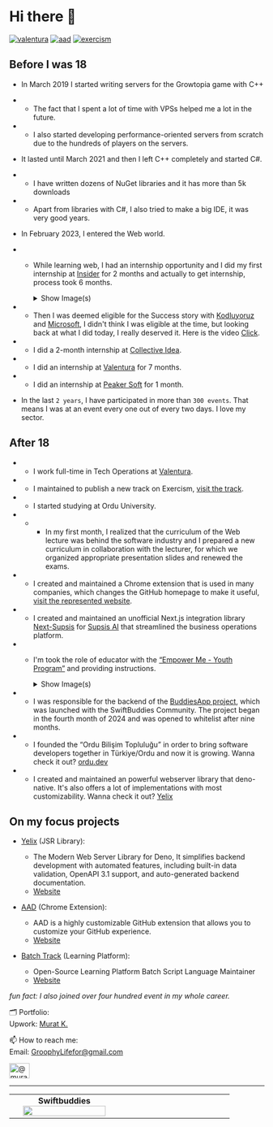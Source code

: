 # Hi there 👋

[![valentura](https://github.com/user-attachments/assets/808e7442-08f8-4da2-a217-fa245ecb005a)](https://valentura.com/)
[![aad](https://github.com/user-attachments/assets/0c7d941b-7060-427c-b5d0-a95409bfa96f)](https://chromewebstore.google.com/detail/aad-highly-customizable-g/mgcjpifcmjkabdlpgbiahcdhknjjdmff)
[![exercism](https://github.com/user-attachments/assets/e58c8f39-7283-4278-a26e-7e0a8fc5c282)](https://exercism.org/tracks/batch)

## Before I was 18

- In March 2019 I started writing servers for the Growtopia game with C++
- - The fact that I spent a lot of time with VPSs helped me a lot in the future.
- - I also started developing performance-oriented servers from scratch due to the hundreds of players on the servers.
- It lasted until March 2021 and then I left C++ completely and started C#.
- - I have written dozens of NuGet libraries and it has more than 5k downloads
- - Apart from libraries with C#, I also tried to make a big IDE, it was very good years.
- In February 2023, I entered the Web world.
- - While learning web, I had an internship opportunity and I did my first internship at [Insider](https://useinsider.com/) for 2 months and actually to get internship, process took 6 months.
    <details>
      <summary>Show Image(s)</summary>

      ![0_6IvMgMgAaRghgaG5](https://github.com/user-attachments/assets/c2539af4-13f4-46e8-9dc2-1fc1921ebc8e)
      ![0_6GiVrBlQDR-n9fAs](https://github.com/user-attachments/assets/b01a5186-fa66-4199-9ebf-9e56931368f9)



    </details>
- - Then I was deemed eligible for the Success story with [Kodluyoruz](https://www.kodluyoruz.org/en) and [Microsoft](https://microsoft.com/), I didn't think I was eligible at the time, but looking back at what I did today, I really deserved it. Here is the video [Click](https://www.youtube.com/watch?v=SiRbxzKw-hY&t=1s).
- - I did a 2-month internship at [Collective Idea](https://www.collectiveidea.net/).
- - I did an internship at [Valentura](https://valentura.com/) for 7 months.
- - I did an internship at [Peaker Soft](https://peakersoft.net/) for 1 month.

- In the last `2 years`, I have participated in more than `300 events`. That means I was at an event every one out of every two days. I love my sector.

## After 18

- - I work full-time in Tech Operations at [Valentura](https://valentura.com/).
- - I maintained to publish a new track on Exercism, [visit the track](https://exercism.org/tracks/batch).
- - I started studying at Ordu University.
- - - In my first month, I realized that the curriculum of the Web lecture was behind the software industry and I prepared a new curriculum in collaboration with the lecturer, for which we organized appropriate presentation slides and renewed the exams.
- - I created and maintained a Chrome extension that is used in many companies, which changes the GitHub homepage to make it useful, [visit the represented website](https://aad-ext.vercel.app/).
- - I created and maintained an unofficial Next.js integration library [Next-Supsis](https://github.com/GroophyLifefor/next-supsis) for [Supsis AI](https://supsis.com/) that streamlined the business operations platform.
- - I'm took the role of educator with the [“Empower Me - Youth Program”](https://habitatdernegi.org/en/entrepreneurship/empower-me-youth-program/) and providing instructions.
    <details>
      <summary>Show Image(s)</summary>

      ![470086807_18474821071000986_7678186982816186846_n](https://github.com/user-attachments/assets/476c8ef3-d4f8-4509-ac6d-1c5455f2d538)

    </details>
- - I was responsible for the backend of the [BuddiesApp project](https://github.com/SwiftBuddiesTR/BuddiesIOS), which was launched with the SwiftBuddies Community. The project began in the fourth month of 2024 and was opened to whitelist after nine months.
- - I founded the “Ordu Bilişim Topluluğu” in order to bring software developers together in Türkiye/Ordu and now it is growing. Wanna check it out? [ordu.dev](https://ordu.dev/)
- - I created and maintained an powerful webserver library that deno-native. It's also offers a lot of implementations with most customizability. Wanna check it out? [Yelix](https://github.com/GroophyLifefor/yelix)

## On my focus projects

- [Yelix](https://github.com/GroophyLifefor/yelix) (JSR Library):
  - The Modern Web Server Library for Deno, It simplifies backend development with automated features, including built-in data validation, OpenAPI 3.1 support, and auto-generated backend documentation.
  - [Website](https://yelix-docs.deno.dev/)

- [AAD](https://github.com/GroophyLifefor/aad) (Chrome Extension):
  - AAD is a highly customizable GitHub extension that allows you to customize your GitHub experience.
  - [Website](https://aad-ext.vercel.app/)
 
- [Batch Track](https://github.com/exercism/batch) (Learning Platform):
  - Open-Source Learning Platform Batch Script Language Maintainer
  - [Website](https://exercism.org/tracks/batch)

_fun fact: I also joined over four hundred event in my whole career._

🗂️ Portfolio: \
Upwork:  [Murat K.](https://www.upwork.com/freelancers/~0188f6ba1afc59d755)


📫 How to reach me: \
Email:   [GroophyLifefor@gmail.com](mailto:GroophyLifefor@gmail.com)

<a href="https://medium.com/@muratkirazkaya" target="blank"><img align="center" src="https://raw.githubusercontent.com/rahuldkjain/github-profile-readme-generator/master/src/images/icons/Social/medium.svg" alt="@muratkirazkaya" height="30" width="40" /></a>

---

<center>
     <table cellpadding="1" width="80%">
       <col width="33%">
       <col width="33%">
       <tr align="center">
       </tr>
       <tr align="center">
           <td style="border:none;vertical-align:middle;">
                <b>Swiftbuddies</b>
                <img src="https://github.com/GroophyLifefor/GroophyLifefor/assets/77299279/65047771-ee9a-490a-804b-d7c40b8864c0" width="90%" > </td>
          </tr>
     </table>
</center>
